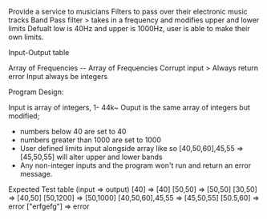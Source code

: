 Provide a service to musicians
Filters to pass over their electronic music tracks
Band Pass filter > takes in a frequency and modifies upper and lower limits
Defualt low is 40Hz and upper is 1000Hz, user is able to make their own limits.

Input-Output table

Array of Frequencies  -- Array of Frequencies
Corrupt input > Always return error 
Input always be integers

Program Design:

Input is array of integers, 1- 44k~
Ouput is the same array of integers but modified; 
 - numbers below 40 are set to 40
 - numbers greater than 1000 are set to 1000
 - User defined limits input alongside array like so [40,50,60],45,55 => [45,50,55] will alter upper and lower bands
 - Any non-integer inputs and the program won't run and return an error message.

Expected Test table (input => output)
[40] => [40]
[50,50] => [50,50]
[30,50] => [40,50]
[50,1200] => [50,1000]
[40,50,60],45,55 => [45,50,55]
[50.5,60] => error
["erfgefg"] => error
